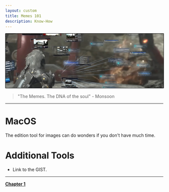 ```yaml
---
layout: custom
title: Memes 101
description: Know-How
---
```


<img class="myImg" src="../images/headers/grey-metal-gear-solid-max0r.png" alt="grey-metal-gear-solid-max0r" style="border: 1px solid #000; border-radius: 1px; padding: 0px; cursor: pointer;">

>"The Memes. The DNA of the soul" - Monsoon

---

# MacOS

The edition tool for images can do wonders if you don't have much time.

# Additional Tools

- Link to the GIST.

---

<div class="ds-button-container">
  <a href="/pages/okr-chapter-1" class="custom-button left"><strong>Chapter 1</strong></a>
</div>
